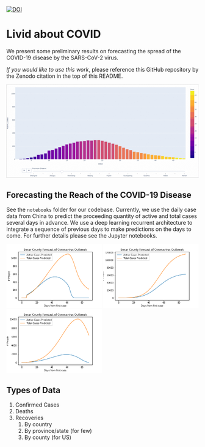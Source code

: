 [![DOI](https://zenodo.org/badge/248896172.svg)](https://zenodo.org/badge/latestdoi/248896172)

# Livid about COVID
We present some preliminary results on forecasting the spread of the COVID-19 disease by
the SARS-CoV-2 virus.

*If you would like to use this work*, please reference this GitHub repository by the Zenodo
citation in the top of this README.

<img src="images/covid19_china.gif" width="750px" />

## Forecasting the Reach of the COVID-19 Disease
See the `notebooks` folder for our codebase. Currently, we use the daily case data from China
to predict the proceeding quantity of active and total cases several days in advance. We use
a deep learning recurrent architecture to integrate a sequence of previous days to make
predictions on the days to come. For further details please see the Jupyter notebooks.

<img src="images/bexar_county_covid_forecast1.png" width="250px" />
<img src="images/bexar_county_covid_forecast2.png" width="250px" />
<img src="images/bexar_county_covid_forecast3.png" width="250px" />

## Types of Data
1. Confirmed Cases
2. Deaths
3. Recoveries
    1. By country
    2. By province/state (for few)
    3. By county (for US)
